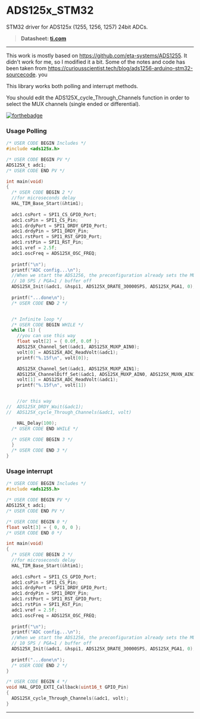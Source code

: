 # ADS125x_STM32
STM32 driver for ADS125x (1255, 1256, 1257) 24bit ADCs.

> **Datasheet: [ti.com](https://www.ti.com/lit/ds/sbas288k/sbas288k.pdf?)**

---

This work is mostly based on https://github.com/eta-systems/ADS1255. It didn't work for me, so I modified it a bit.
Some of the notes and code has been taken from https://curiousscientist.tech/blog/ads1256-arduino-stm32-sourcecode.
you 

This library works both polling and interrupt methods.

You should edit the ADS125X_cycle_Through_Channels function in order to select the MUX channels (single ended or differential).

[![forthebadge](https://forthebadge.com/images/badges/made-with-c.svg)](https://forthebadge.com)

### Usage Polling

```c
/* USER CODE BEGIN Includes */
#include <ads125x.h>
```

```c
/* USER CODE BEGIN PV */
ADS125X_t adc1;
/* USER CODE END PV */
```

```c
int main(void)
{
  /* USER CODE BEGIN 2 */
  //for microseconds delay
  HAL_TIM_Base_Start(&htim1);
  
  adc1.csPort = SPI1_CS_GPIO_Port;
  adc1.csPin = SPI1_CS_Pin;
  adc1.drdyPort = SPI1_DRDY_GPIO_Port;
  adc1.drdyPin = SPI1_DRDY_Pin;
  adc1.rstPort = SPI1_RST_GPIO_Port;
  adc1.rstPin = SPI1_RST_Pin;
  adc1.vref = 2.5f;
  adc1.oscFreq = ADS125X_OSC_FREQ;
  
  printf("\n");
  printf("ADC config...\n");
  //When we start the ADS1256, the preconfiguration already sets the MUX to [AIN0+AINCOM].
  // 10 SPS / PGA=1 / buffer off
  ADS125X_Init(&adc1, &hspi1, ADS125X_DRATE_30000SPS, ADS125X_PGA1, 0);
  
  printf("...done\n");
  /* USER CODE END 2 */


  /* Infinite loop */
  /* USER CODE BEGIN WHILE */
  while (1) {
    //you can use this way 
    float volt[2] = { 0.0f, 0.0f };
    ADS125X_Channel_Set(&adc1, ADS125X_MUXP_AIN0);
    volt[0] = ADS125X_ADC_ReadVolt(&adc1);
    printf("%.15f\n", volt[0]);

    ADS125X_Channel_Set(&adc1, ADS125X_MUXP_AIN1);
    ADS125X_ChannelDiff_Set(&adc1, ADS125X_MUXP_AIN0, ADS125X_MUXN_AIN1);
    volt[1] = ADS125X_ADC_ReadVolt(&adc1);
    printf("%.15f\n", volt[1])		


    //or this way
//  ADS125X_DRDY_Wait(&adc1);
//  ADS125X_cycle_Through_Channels(&adc1, volt)

    HAL_Delay(100);
  /* USER CODE END WHILE */

  /* USER CODE BEGIN 3 */
  }
  /* USER CODE END 3 */
}

```

### Usage interrupt

```c
/* USER CODE BEGIN Includes */
#include <ads1255.h>
```

```c
/* USER CODE BEGIN PV */
ADS125X_t adc1;
/* USER CODE END PV */
```

```c
/* USER CODE BEGIN 0 */
float volt[3] = { 0, 0, 0 };
/* USER CODE END 0 */
```

```c
int main(void)
{
  /* USER CODE BEGIN 2 */
  //for microseconds delay
  HAL_TIM_Base_Start(&htim1);
  
  adc1.csPort = SPI1_CS_GPIO_Port;
  adc1.csPin = SPI1_CS_Pin;
  adc1.drdyPort = SPI1_DRDY_GPIO_Port;
  adc1.drdyPin = SPI1_DRDY_Pin;
  adc1.rstPort = SPI1_RST_GPIO_Port;
  adc1.rstPin = SPI1_RST_Pin;
  adc1.vref = 2.5f;
  adc1.oscFreq = ADS125X_OSC_FREQ;
  
  printf("\n");
  printf("ADC config...\n");
  //When we start the ADS1256, the preconfiguration already sets the MUX to [AIN0+AINCOM].
  // 10 SPS / PGA=1 / buffer off
  ADS125X_Init(&adc1, &hspi1, ADS125X_DRATE_30000SPS, ADS125X_PGA1, 0);
  
  printf("...done\n");
  /* USER CODE END 2 */
}
```

```c
/* USER CODE BEGIN 4 */
void HAL_GPIO_EXTI_Callback(uint16_t GPIO_Pin)
{
  ADS125X_cycle_Through_Channels(&adc1, volt);
}
```

---


